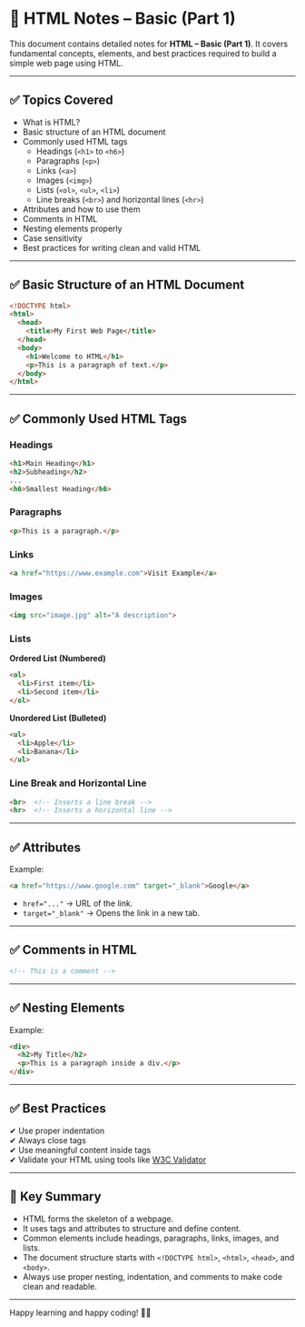 
# 📘 HTML Notes – Basic (Part 1)

This document contains detailed notes for **HTML – Basic (Part 1)**. It covers fundamental concepts, elements, and best practices required to build a simple web page using HTML.

---

## ✅ Topics Covered
- What is HTML?
- Basic structure of an HTML document
- Commonly used HTML tags
  - Headings (`<h1>` to `<h6>`)
  - Paragraphs (`<p>`)
  - Links (`<a>`)
  - Images (`<img>`)
  - Lists (`<ol>`, `<ul>`, `<li>`)
  - Line breaks (`<br>`) and horizontal lines (`<hr>`)
- Attributes and how to use them
- Comments in HTML
- Nesting elements properly
- Case sensitivity
- Best practices for writing clean and valid HTML

---

## ✅ Basic Structure of an HTML Document

```html
<!DOCTYPE html>
<html>
  <head>
    <title>My First Web Page</title>
  </head>
  <body>
    <h1>Welcome to HTML</h1>
    <p>This is a paragraph of text.</p>
  </body>
</html>
```

---

## ✅ Commonly Used HTML Tags

### Headings
```html
<h1>Main Heading</h1>
<h2>Subheading</h2>
...
<h6>Smallest Heading</h6>
```

### Paragraphs
```html
<p>This is a paragraph.</p>
```

### Links
```html
<a href="https://www.example.com">Visit Example</a>
```

### Images
```html
<img src="image.jpg" alt="A description">
```

### Lists

**Ordered List (Numbered)**

```html
<ol>
  <li>First item</li>
  <li>Second item</li>
</ol>
```

**Unordered List (Bulleted)**

```html
<ul>
  <li>Apple</li>
  <li>Banana</li>
</ul>
```

### Line Break and Horizontal Line
```html
<br>  <!-- Inserts a line break -->
<hr>  <!-- Inserts a horizontal line -->
```

---

## ✅ Attributes

Example:

```html
<a href="https://www.google.com" target="_blank">Google</a>
```

- `href="..."` → URL of the link.
- `target="_blank"` → Opens the link in a new tab.

---

## ✅ Comments in HTML

```html
<!-- This is a comment -->
```

---

## ✅ Nesting Elements

Example:

```html
<div>
  <h2>My Title</h2>
  <p>This is a paragraph inside a div.</p>
</div>
```

---

## ✅ Best Practices
✔ Use proper indentation  
✔ Always close tags  
✔ Use meaningful content inside tags  
✔ Validate your HTML using tools like [W3C Validator](https://validator.w3.org/)  

---

## 📌 Key Summary
- HTML forms the skeleton of a webpage.
- It uses tags and attributes to structure and define content.
- Common elements include headings, paragraphs, links, images, and lists.
- The document structure starts with `<!DOCTYPE html>`, `<html>`, `<head>`, and `<body>`.
- Always use proper nesting, indentation, and comments to make code clean and readable.

---

Happy learning and happy coding! 🚀✨
